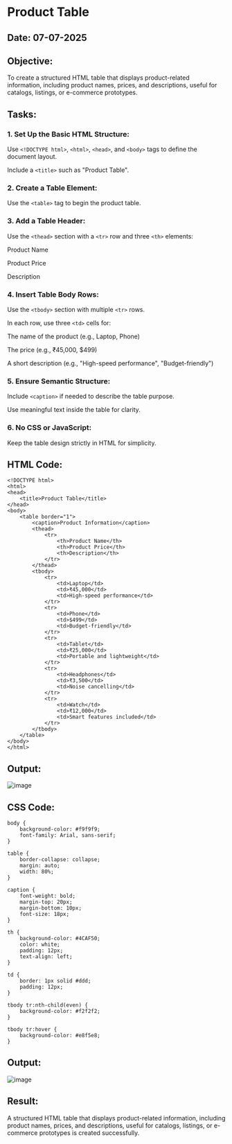 # Product Table
## Date: 07-07-2025
## Objective:

To create a structured HTML table that displays product-related information, including product names, prices, and descriptions, useful for catalogs, listings, or e-commerce prototypes.

## Tasks:

### 1. Set Up the Basic HTML Structure:

Use ```<!DOCTYPE html>```, ```<html>```, ```<head>```, and ```<body>``` tags to define the document layout.

Include a ```<title>``` such as "Product Table".

### 2. Create a Table Element:

Use the ```<table>``` tag to begin the product table.

### 3. Add a Table Header:

Use the ```<thead>``` section with a ```<tr>``` row and three ```<th>``` elements:

Product Name

Product Price

Description

### 4. Insert Table Body Rows:

Use the ```<tbody>``` section with multiple ```<tr>``` rows.

In each row, use three ```<td>``` cells for:

The name of the product (e.g., Laptop, Phone)

The price (e.g., ₹45,000, $499)

A short description (e.g., "High-speed performance", "Budget-friendly")

### 5. Ensure Semantic Structure:

Include ```<caption>``` if needed to describe the table purpose.

Use meaningful text inside the table for clarity.

### 6. No CSS or JavaScript:

Keep the table design strictly in HTML for simplicity.
## HTML Code:

```
<!DOCTYPE html>
<html>
<head>
    <title>Product Table</title>
</head>
<body>
    <table border="1">
        <caption>Product Information</caption>
        <thead>
            <tr>
                <th>Product Name</th>
                <th>Product Price</th>
                <th>Description</th>
            </tr>
        </thead>
        <tbody>
            <tr>
                <td>Laptop</td>
                <td>₹45,000</td>
                <td>High-speed performance</td>
            </tr>
            <tr>
                <td>Phone</td>
                <td>$499</td>
                <td>Budget-friendly</td>
            </tr>
            <tr>
                <td>Tablet</td>
                <td>₹25,000</td>
                <td>Portable and lightweight</td>
            </tr>
            <tr>
                <td>Headphones</td>
                <td>₹3,500</td>
                <td>Noise cancelling</td>
            </tr>
            <tr>
                <td>Watch</td>
                <td>₹12,000</td>
                <td>Smart features included</td>
            </tr>
        </tbody>
    </table>
</body>
</html>
```

## Output:

![image](https://github.com/user-attachments/assets/85d306ad-e57d-4918-9cc3-9b0ba527b1e1)

## CSS Code:

```
body {
    background-color: #f9f9f9;
    font-family: Arial, sans-serif;
}

table {
    border-collapse: collapse;
    margin: auto;
    width: 80%;
}

caption {
    font-weight: bold;
    margin-top: 20px;
    margin-bottom: 10px;
    font-size: 18px;
}

th {
    background-color: #4CAF50;
    color: white;
    padding: 12px;
    text-align: left;
}

td {
    border: 1px solid #ddd;
    padding: 12px;
}

tbody tr:nth-child(even) {
    background-color: #f2f2f2;
}

tbody tr:hover {
    background-color: #e8f5e8;
}
```

## Output:

![image](https://github.com/user-attachments/assets/29a57827-9b40-42ac-bc6f-c779ca814a9f)



## Result:
A structured HTML table that displays product-related information, including product names, prices, and descriptions, useful for catalogs, listings, or e-commerce prototypes is created successfully.
